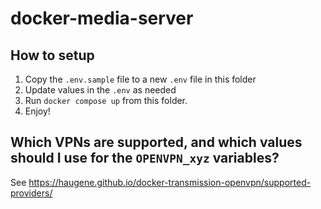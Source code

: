 # docker-media-server

## How to setup
1. Copy the `.env.sample` file to a new `.env` file in this folder
2. Update values in the `.env` as needed
3. Run `docker compose up` from this folder.
4. Enjoy!

## Which VPNs are supported, and which values should I use for the `OPENVPN_xyz` variables?
See https://haugene.github.io/docker-transmission-openvpn/supported-providers/
